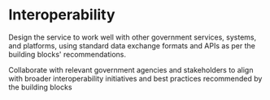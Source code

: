 # Interoperability

Design the service to work well with other government services, systems, and platforms, using standard data exchange formats and APIs as per the building blocks' recommendations.

Collaborate with relevant government agencies and stakeholders to align with broader interoperability initiatives and best practices recommended by the building blocks
